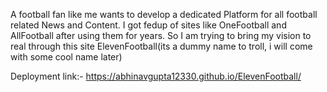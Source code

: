 A football fan like me wants to develop a dedicated Platform for all football related News and Content.
I got fedup of sites like OneFootball and AllFootball after using them for years.
So I am trying to bring my vision to real through this site ElevenFootball(its a dummy name to troll, i will come with some cool name later)


Deployment link:- https://abhinavgupta12330.github.io/ElevenFootball/

